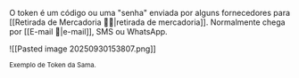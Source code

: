 O token é um código ou uma "senha" enviada por alguns fornecedores para [[Retirada de Mercadoria 🤲🔩|retirada de mercadoria]]. Normalmente chega por [[E-mail 📧|e-mail]], SMS ou WhatsApp.

![[Pasted image 20250930153807.png]]

<span style="font-size: smaller">Exemplo de Token da Sama.</span>
